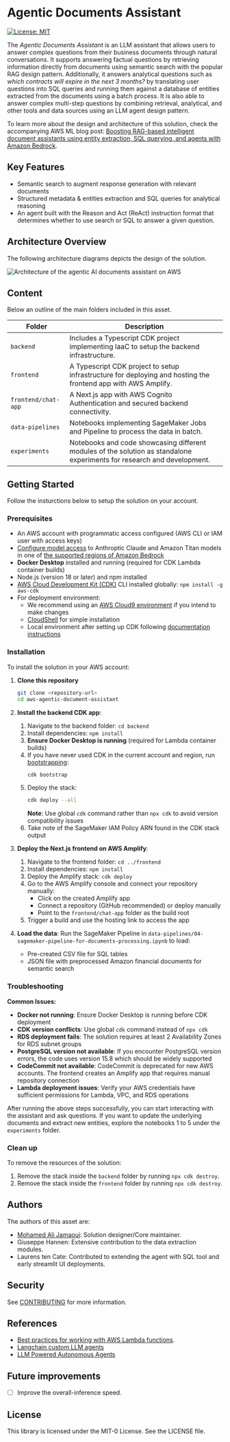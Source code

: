 # Agentic Documents Assistant

[![License: MIT](https://img.shields.io/badge/License-MIT-yellow.svg)](https://opensource.org/licenses/MIT)

The *Agentic Documents Assistant* is an LLM assistant that allows users to answer complex questions from their business documents through natural conversations.
It supports answering factual questions by retrieving information directly from documents using semantic search with the popular RAG design pattern.
Additionally, it answers analytical questions such as *which contracts will expire in the next 3 months?* by translating user questions into SQL queries and running them against a database of entities extracted from the documents using a batch process.
It is also able to answer complex multi-step questions by combining retrieval, analytical, and other tools and data sources using an LLM agent design pattern.

To learn more about the design and architecture of this solution, check the accompanying AWS ML blog post:
[Boosting RAG-based intelligent document assistants using entity extraction, SQL querying, and agents with Amazon Bedrock](https://aws.amazon.com/blogs/machine-learning/boosting-rag-based-intelligent-document-assistants-using-entity-extraction-sql-querying-and-agents-with-amazon-bedrock/).

## Key Features

- Semantic search to augment response generation with relevant documents
- Structured metadata & entities extraction and SQL queries for analytical reasoning
- An agent built with the Reason and Act (ReAct) instruction format that determines whether to use search or SQL to answer a given question.

## Architecture Overview

The following architecture diagrams depicts the design of the solution.

![Architecture of the agentic AI documents assistant on AWS ](assets/agentic-documents-assistant-on-aws.png)

## Content

Below an outline of the main folders included in this asset.

| Folder | Description |
| ----------- | ----------- |
| `backend` | Includes a Typescript CDK project implementing IaaC to setup the backend infrastructure. |
| `frontend` | A Typescript CDK project to setup infrastructure for deploying and hosting the frontend app with AWS Amplify. |
| `frontend/chat-app` | A Next.js app with AWS Cognito Authentication and secured backend connectivity. |
| `data-pipelines` | Notebooks implementing SageMaker Jobs and Pipeline to process the data in batch. |
| `experiments` | Notebooks and code showcasing different modules of the solution as standalone experiments for research and development. |

## Getting Started

Follow the insturctions below to setup the solution on your account.

### Prerequisites

- An AWS account with programmatic access configured (AWS CLI or IAM user with access keys)
- [Configure model access](https://docs.aws.amazon.com/bedrock/latest/userguide/model-access.html#add-model-access) to Anthroptic Claude and Amazon Titan models in one of [the supported regions of Amazon Bedrock](https://docs.aws.amazon.com/bedrock/latest/userguide/bedrock-regions.html)
- **Docker Desktop** installed and running (required for CDK Lambda container builds)
- Node.js (version 18 or later) and npm installed
- [AWS Cloud Development Kit (CDK)](https://aws.amazon.com/cdk/) CLI installed globally: `npm install -g aws-cdk`
- For deployment environment:
    - We recommend using an [AWS Cloud9 environment](https://docs.aws.amazon.com/cloud9/latest/user-guide/tutorial-create-environment.html) if you intend to make changes
    - [CloudShell](https://aws.amazon.com/cloudshell/) for simple installation
    - Local environment after setting up CDK following [documentation instructions](https://docs.aws.amazon.com/cdk/v2/guide/getting_started.html#getting_started_prerequisites)

### Installation

To install the solution in your AWS account:

1. **Clone this repository**
   ```bash
   git clone <repository-url>
   cd aws-agentic-document-assistant
   ```

2. **Install the backend CDK app**:
   1. Navigate to the backend folder: `cd backend`
   2. Install dependencies: `npm install`
   3. **Ensure Docker Desktop is running** (required for Lambda container builds)
   4. If you have never used CDK in the current account and region, run [bootstrapping](https://docs.aws.amazon.com/cdk/v2/guide/bootstrapping.html):
      ```bash
      cdk bootstrap
      ```
   5. Deploy the stack:
      ```bash
      cdk deploy --all
      ```
      **Note**: Use global `cdk` command rather than `npx cdk` to avoid version compatibility issues
   6. Take note of the SageMaker IAM Policy ARN found in the CDK stack output

3. **Deploy the Next.js frontend on AWS Amplify**:
   1. Navigate to the frontend folder: `cd ../frontend`
   2. Install dependencies: `npm install`
   3. Deploy the Amplify stack: `cdk deploy`
   4. Go to the AWS Amplify console and connect your repository manually:
      - Click on the created Amplify app
      - Connect a repository (GitHub recommended) or deploy manually
      - Point to the `frontend/chat-app` folder as the build root
   5. Trigger a build and use the hosting link to access the app

4. **Load the data**:
   Run the SageMaker Pipeline in `data-pipelines/04-sagemaker-pipeline-for-documents-processing.ipynb` to load:
   - Pre-created CSV file for SQL tables
   - JSON file with preprocessed Amazon financial documents for semantic search

### Troubleshooting

**Common Issues:**
- **Docker not running**: Ensure Docker Desktop is running before CDK deployment
- **CDK version conflicts**: Use global `cdk` command instead of `npx cdk`
- **RDS deployment fails**: The solution requires at least 2 Availability Zones for RDS subnet groups
- **PostgreSQL version not available**: If you encounter PostgreSQL version errors, the code uses version 15.8 which should be widely supported
- **CodeCommit not available**: CodeCommit is deprecated for new AWS accounts. The frontend creates an Amplify app that requires manual repository connection
- **Lambda deployment issues**: Verify your AWS credentials have sufficient permissions for Lambda, VPC, and RDS operations

After running the above steps successfully, you can start interacting with the assistant and ask questions.
If you want to update the underlying documents and extract new entities, explore the notebooks 1 to 5 under the `experiments` folder.

### Clean up

To remove the resources of the solution:

1. Remove the stack inside the `backend` folder by running `npx cdk destroy`.
2. Remove the stack inside the `frontend` folder by running `npx cdk destroy`.

## Authors

The authors of this asset are:

* [Mohamed Ali Jamaoui](https://www.linkedin.com/in/mohamedalijamaoui/): Solution designer/Core maintainer.
* Giuseppe Hannen: Extensive contribution to the data extraction modules.
* Laurens ten Cate: Contributed to extending the agent with SQL tool and early streamlit UI deployments.

## Security

See [CONTRIBUTING](CONTRIBUTING.md#security-issue-notifications) for more information.

## References

* [Best practices for working with AWS Lambda functions](https://docs.aws.amazon.com/lambda/latest/dg/best-practices.html).
* [Langchain custom LLM agents](https://python.langchain.com/docs/modules/agents/how_to/custom_llm_agent)
* [LLM Powered Autonomous Agents](https://lilianweng.github.io/posts/2023-06-23-agent/)

## Future improvements

- [ ] Improve the overall-inference speed.

## License

This library is licensed under the MIT-0 License. See the LICENSE file.
